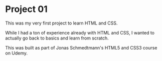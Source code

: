 # Project 01

This was my very first project to learn HTML and CSS.

While I had a ton of experience already with HTML and CSS, I wanted to actually go back to basics and learn from scratch.

This was built as part of Jonas Schmedtmann's HTML5 and CSS3 course on Udemy.
